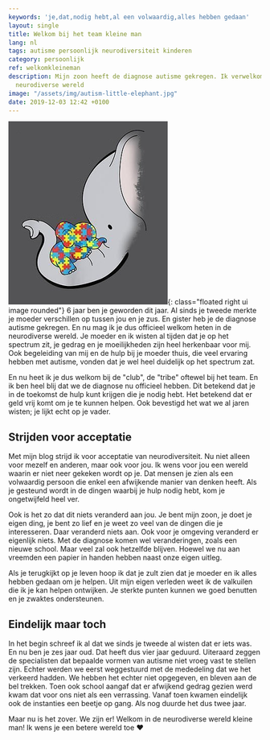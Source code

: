 ```yaml
---
keywords: 'je,dat,nodig hebt,al een volwaardig,alles hebben gedaan'
layout: single
title: Welkom bij het team kleine man
lang: nl
tags: autisme persoonlijk neurodiversiteit kinderen
category: persoonlijk
ref: welkomkleineman
description: Mijn zoon heeft de diagnose autisme gekregen. Ik verwelkom hem in de
  neurodiverse wereld
image: "/assets/img/autism-little-elephant.jpg"
date: 2019-12-03 12:42 +0100
---
```

![Little autistic elephant](/assets/img/autism-little-elephant.jpg){: class="floated right ui image rounded"}
6 jaar ben je geworden dit jaar. Al sinds je tweede merkte je moeder verschillen op tussen jou en je zus. En gister heb je de diagnose autisme gekregen. En nu mag ik je dus officieel welkom heten in de neurodiverse wereld. Je moeder en ik wisten al tijden dat je op het spectrum zit, je gedrag en je moeilijkheden zijn heel herkenbaar voor mij. Ook begeleiding van mij en de hulp bij je moeder thuis, die veel ervaring hebben met autisme, vonden dat je wel heel duidelijk op het spectrum zat.

En nu heet ik je dus welkom bij de "club", de "tribe" oftewel bij het team. En ik ben heel blij dat we de diagnose nu officieel hebben. Dit betekend dat je in de toekomst de hulp kunt krijgen die je nodig hebt. Het betekend dat er geld vrij komt om je te kunnen helpen. Ook bevestigd het wat we al jaren wisten; je lijkt echt op je vader.

## Strijden voor acceptatie

Met mijn blog strijd ik voor acceptatie van neurodiversiteit. Nu niet alleen voor mezelf en anderen, maar ook voor jou. Ik wens voor jou een wereld waarin er niet neer gekeken wordt op je. Dat mensen je zien als een volwaardig persoon die enkel een afwijkende manier van denken heeft. Als je gesteund wordt in de dingen waarbij je hulp nodig hebt, kom je ongetwijfeld heel ver.

Ook is het zo dat dit niets veranderd aan jou. Je bent mijn zoon, je doet je eigen ding, je bent zo lief en je weet zo veel van de dingen die je interesseren. Daar veranderd niets aan. Ook voor je omgeving veranderd er eigenlijk niets. Met de diagnose komen wel veranderingen, zoals een nieuwe school. Maar veel zal ook hetzelfde blijven. Hoewel we nu aan vreemden een papier in handen hebben naast onze eigen uitleg.

Als je terugkijkt op je leven hoop ik dat je zult zien dat je moeder en ik alles hebben gedaan om je helpen. Uit mijn eigen verleden weet ik de valkuilen die ik je kan helpen ontwijken. Je sterkte punten kunnen we goed benutten en je zwaktes ondersteunen.

## Eindelijk maar toch

In het begin schreef ik al dat we sinds je tweede al wisten dat er iets was. En nu ben je zes jaar oud. Dat heeft dus vier jaar geduurd. Uiteraard zeggen de specialisten dat bepaalde vormen van autisme niet vroeg vast te stellen zijn. Echter werden we eerst weggestuurd met de mededeling dat we het verkeerd hadden. We hebben het echter niet opgegeven, en bleven aan de bel trekken. Toen ook school aangaf dat er afwijkend gedrag gezien werd kwam dat voor ons niet als een verrassing. Vanaf toen kwamen eindelijk ook de instanties een beetje op gang. Als nog duurde het dus twee jaar.

Maar nu is het zover. We zijn er! Welkom in de neurodiverse wereld kleine man! Ik wens je een betere wereld toe :heart:
